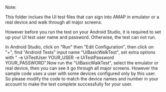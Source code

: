Note:

This folder inclues the UI test files that can sign into AMAP in emulator or a real device and walk through all major screens.

However before you run the test on your Android Studio, it is required to set up your UI test user name and password. Otherwise, the test can not run.

In Android Studio, click on "Run" then "Edit Configuration", then click on "+", find "Android Tests" input name "UiBasicWalkTest",
set extra options with " -e UiTestUser YOUR_USER -e UiTestPassword YOUR_PASSWORD".Now run the "UiBasicWalkTest", select the emulator or real device,
then you can see it go through all major screens. However the sample code uses a user with some devices configured only by this user. So please modify
the code to match the device names and number in your account to make the test complete successfully for your user.
